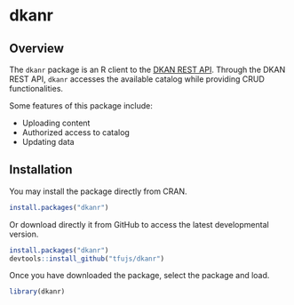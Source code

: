 # dkanr

## Overview

The `dkanr` package is an R client to the [DKAN REST API](https://dkan.readthedocs.io/en/latest/apis/rest-api.html). Through the DKAN REST API, `dkanr` accesses the available catalog while providing CRUD functionalities.

Some features of this package include:

* Uploading content
* Authorized access to catalog
* Updating data

## Installation

You may install the package directly from CRAN.
```r
install.packages("dkanr")
```

Or download directly it from GitHub to access the latest developmental version.
```r
install.packages("dkanr")
devtools::install_github("tfujs/dkanr")
```

Once you have downloaded the package, select the package and load. 
```r
library(dkanr)
```
